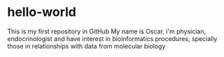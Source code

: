 # hello-world
This is my first repository in GitHub
My name is Oscar, i'm physician, endocrinologist and have interest in bioinformatics procedures; specially those in relationships with data from  molecular biology 
